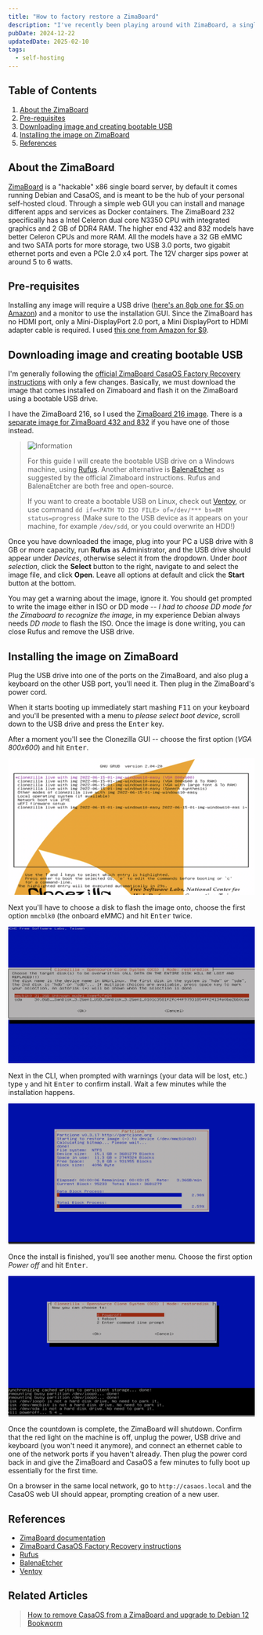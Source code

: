 ```yaml
---
title: "How to factory restore a ZimaBoard"
description: "I've recently been playing around with ZimaBoard, a single board server running Debian and CasaOS. It's a cool little machine, but I accidentally broke something and had to factory reset. It's not a simple option in a some settings menu, the process involves flashing an image on the ZimaBoard, so I wrote down the steps I took."
pubDate: 2024-12-22
updatedDate: 2025-02-10
tags:
  - self-hosting
---
```


## Table of Contents

1. [About the ZimaBoard](#about)
2. [Pre-requisites](#pre)
3. [Downloading image and creating bootable USB](#image)
4. [Installing the image on ZimaBoard](#install)
5. [References](#ref)

<div id='about'/>

## About the ZimaBoard

<a href="https://www.zimaspace.com/products/single-board-server" target="_blank" data-umami-event="factory-restore-zimaboard-sbc-site">ZimaBoard</a> is a "hackable" x86 single board server, by default it comes running Debian and CasaOS, and is meant to be the hub of your personal self-hosted cloud. Through a simple web GUI you can install and manage different apps and services as Docker containers. The ZimaBoard 232 specifically has a Intel Celeron dual core N3350 CPU with integrated graphics and 2 GB of DDR4 RAM. The higher end 432 and 832 models have better Celeron CPUs and more RAM. All the models have a 32 GB eMMC and two SATA ports for more storage, two USB 3.0 ports, two gigabit ethernet ports and even a PCIe 2.0 x4 port. The 12V charger sips power at around 5 to 6 watts.


<div id='pre'/>

## Pre-requisites

Installing any image will require a USB drive (<a href="https://www.amazon.com/SamData-Swivel-Storage-Indicator-8GB-1Pack/dp/B08CRMBD93" target="_blank" data-umami-event="factory-restore-zimaboard-usb8gb-amazon">here's an 8gb one for $5 on Amazon</a>) and a monitor to use the installation GUI. Since the ZimaBoard has no HDMI port, only a Mini-DisplayPort 2.0 port, a Mini DisplayPort to HDMI adapter cable is required. I used <a href="https://www.amazon.com/dp/B0757JWW81" target="_blank" data-umami-event="factory-restore-zimaboard-minidisplayport-amazon">this one from Amazon for $9</a>.

<div id='image'/>

## Downloading image and creating bootable USB

I'm generally following the <a href="https://www.zimaspace.com/docs/faq/Restore-factory-settings" target="_blank" data-umami-event="factory-restore-zimaboard-faq">official ZimaBoard CasaOS Factory Recovery instructions</a> with only a few changes. Basically, we must download the image that comes installed on Zimaboard and flash it on the ZimaBoard using a bootable USB drive.

I have the ZimaBoard 216, so I used the <a href="https://drive.google.com/file/d/1PFw1JXoimwUvOX9kgkmOSUM0evi_GGxv/view" target="_blank" data-umami-event="factory-restore-zimaboard-216-image">ZimaBoard 216 image</a>. There is a <a href="https://drive.google.com/file/d/1b-k7d1LzPHNUtem-hOrHB5dDt0_AC6mK/view" target="_blank" data-umami-event="factory-restore-zimaboard-432-832-image">separate image for ZimaBoard 432 and 832</a> if you have one of those instead.

> <img src="/assets/info.svg" class="info" loading="lazy" decoding="async" alt="Information">
>
> For this guide I will create the bootable USB drive on a Windows machine, using <a href="https://rufus.ie" target="_blank" umami-data-event="factory-restore-zimaboard-rufus">Rufus</a>. Another alternative is <a href="https://etcher.balena.io" target="_blank" umami-data-event="factory-restore-zimaboard-balenaetcher">BalenaEtcher</a> as suggested by the official Zimaboard instructions. Rufus and BalenaEtcher are both free and open-source.
>
> If you want to create a bootable USB on Linux, check out <a href="https://ventoy.net" target="_blank" umami-data-event="factory-restore-zimaboard-ventoy">Ventoy</a>, or use command `dd if=<PATH TO ISO FILE> of=/dev/*** bs=8M status=progress` (Make sure to the USB device as it appears on your machine, for example `/dev/sdd`, or you could overwrite an HDD!)

Once you have downloaded the image, plug into your PC a USB drive with 8 GB or more capacity, run **Rufus** as Administrator, and the USB drive should appear under _Devices_, otherwise select it from the dropdown. Under _boot selection_, click the **Select** button to the right, navigate to and select the image file, and click **Open**. Leave all options at default and click the **Start** button at the bottom.

You may get a warning about the image, ignore it. You should get prompted to write the image either in ISO or DD mode -- _I had to choose DD mode for the Zimaboard to recognize the image_, in my experience Debian always needs _DD mode_ to flash the ISO. Once the image is done writing, you can close Rufus and remove the USB drive.

<div id='install'/>

## Installing the image on ZimaBoard

Plug the USB drive into one of the ports on the ZimaBoard, and also plug a keyboard on the other USB port, you'll need it. Then plug in the ZimaBoard's power cord.

When it starts booting up immediately start mashing <kbd>F11</kbd> on your keyboard and you'll be presented with a menu to _please select boot device_, scroll down to the USB drive and press the <kbd>Enter</kbd> key.

After a moment you'll see the Clonezilla GUI -- choose the first option (_VGA 800x600_) and hit <kbd>Enter</kbd>.

![Clonezilla interface.](../../img/blog/zimaboard1.webp 'Clonezilla interface')

Next you'll have to choose a disk to flash the image onto, choose the first option `mmcblk0` (the onboard eMMC) and hit <kbd>Enter</kbd> twice.

![Choosing media to install image.](../../img/blog/zimaboard2.webp 'Choosing media to install image')

Next in the CLI, when prompted with warnings (your data will be lost, etc.) type `y` and hit <kbd>Enter</kbd> to confirm install. Wait a few minutes while the installation happens.

![Image installation in progress.](../../img/blog/zimaboard3.webp 'Image installation in progress')

Once the install is finished, you'll see another menu. Choose the first option _Power off_ and hit <kbd>Enter</kbd>.

![Image finished installing.](../../img/blog/zimaboard4.webp 'Image finished installing')

Once the countdown is complete, the ZimaBoard will shutdown. Confirm that the red light on the machine is off, unplug the power, USB drive and keyboard (you won't need it anymore), and connect an ethernet cable to one of the network ports if you haven't already. Then plug the power cord back in and give the ZimaBoard and CasaOS a few minutes to fully boot up essentially for the first time.

On a browser in the same local network, go to `http://casaos.local` and the CasaOS web UI should appear, prompting creation of a new user.

<div id='ref'/>

## References

- <a href="https://www.zimaspace.com/docs" target="_blank" umami-data-event="factory-restore-zimaboard-docs">ZimaBoard documentation</a>
- <a href="https://www.zimaspace.com/docs/faq/Restore-factory-settings" target="_blank" umami-data-event="factory-restore-zimaboard-faq">ZimaBoard CasaOS Factory Recovery instructions</a>
- <a href="https://rufus.ie" target="_blank" umami-data-event="factory-restore-zimaboard-rufus">Rufus</a>
- <a href="https://etcher.balena.io" target="_blank" umami-data-event="factory-restore-zimaboard-balenaetcher">BalenaEtcher</a>
- <a href="https://ventoy.net" target="_blank" umami-data-event="factory-restore-zimaboard-ventoy">Ventoy</a>

## Related Articles

> <a href="/blog/remove-casaos-zimaboard-upgrade-debian-12/" umami-data-event="factory-restore-zimaboard-related-remove-casaos">How to remove CasaOS from a ZimaBoard and upgrade to Debian 12 Bookworm</a>